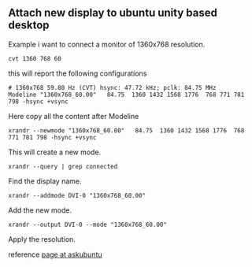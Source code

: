 ##  **Attach new display to ubuntu unity based desktop**  
Example i want to connect a monitor of 1360x768 resolution.

``` cvt 1360 768 60 ``` 

this will report the following configurations 

``` 
# 1360x768 59.80 Hz (CVT) hsync: 47.72 kHz; pclk: 84.75 MHz
Modeline "1360x768_60.00"   84.75  1360 1432 1568 1776  768 771 781 798 -hsync +vsync
 ```

Here copy all the content after Modeline 

```xrandr --newmode "1360x768_60.00"   84.75  1360 1432 1568 1776  768 771 781 798 -hsync +vsync```

This will create a new mode. 

```xrandr --query | grep connected```

Find the display name.

```xrandr --addmode DVI-0 "1360x768_60.00"```

Add the new mode.

```xrandr --output DVI-0 --mode "1360x768_60.00"```

Apply the resolution. 

reference [page at askubuntu](http://askubuntu.com/questions/189246/how-set-my-monitor-resolution)	 
